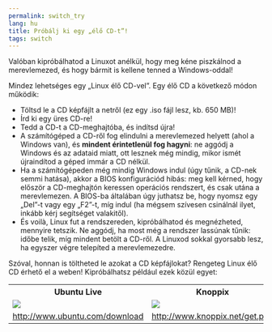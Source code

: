 ```yaml
---
permalink: switch_try
lang: hu
title: Próbálj ki egy „élő CD-t”!
tags: switch
---
```


Valóban kipróbálhatod a Linuxot anélkül, hogy meg kéne piszkálnod a merevlemezed,  és hogy bármit is kellene tenned a Windows-oddal!

Mindez lehetséges egy „Linux élő CD-vel”. Egy élő CD a következő módon működik:

<ul>

<li>Töltsd le a CD képfájlt a netről (ez egy .iso fájl lesz, kb. 650 MB)!</li>

<li>Írd ki egy üres CD-re!</li>

<li>Tedd a CD-t a CD-meghajtóba, és indítsd újra!</li>

<li>A számítógéped a CD-ről fog elindulni a merevlemezed helyett (ahol a Windows van), és <b>mindent érintetlenül fog hagyni</b>: ne aggódj a Windows és az adataid miatt, ott lesznek még mindig, mikor ismét újraindítod a géped immár a CD nélkül.</li>

<li>Ha a számítógépeden még mindig Windows indul (úgy tűnik, a CD-nek semmi hatása), akkor a BIOS konfigurációd hibás: meg kell kérned, hogy először a CD-meghajtón keressen operációs rendszert, és csak utána a merevlemezen. A BIOS-ba általában úgy juthatsz be, hogy nyomsz egy „Del”-t vagy egy „F2”-t, míg indul (ha mégsem szívesen csinálnál ilyet, inkább kérj segítséget valakitől).</li>

<li>És voilà, Linux fut a rendszereden, kipróbálhatod és megnézheted, mennyire tetszik. Ne aggódj, ha most még a rendszer lassúnak tűnik: időbe telik, míg mindent betölt a CD-ről. A Linuxod sokkal gyorsabb lesz, ha egyszer végre telepíted a merevlemezedre.</li>

</ul>

Szóval, honnan is töltheted le azokat a CD képfájlokat? Rengeteg Linux élő CD érhető el a weben! Kipróbálhatsz például ezek közül egyet:

<table cols="2">
<tr>
<th>Ubuntu Live</th>
<th>Knoppix</th>
</tr>

<tr>
<td><a href="/img/ubuntu.png"><img src="/img/ubuntu_thumbnail.png" /></a></td>
<td><a href="/img/knoppix.png"><img src="/img/knoppix_thumbnail.png" /></a></td>
</tr>

<tr>
<td><a 
href="http://www.ubuntu.com/download">http://www.ubuntu.com/download</a></td>
<td><a 
href="http://www.knoppix.net/get.php">http://www.knoppix.net/get.php</a></td>
</tr>

</table>

